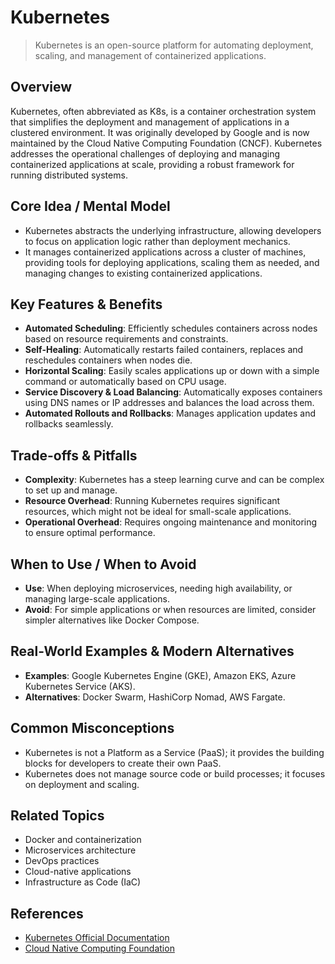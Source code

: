 # Kubernetes

> Kubernetes is an open-source platform for automating deployment, scaling, and management of containerized applications.

## Overview
Kubernetes, often abbreviated as K8s, is a container orchestration system that simplifies the deployment and management of applications in a clustered environment. It was originally developed by Google and is now maintained by the Cloud Native Computing Foundation (CNCF). Kubernetes addresses the operational challenges of deploying and managing containerized applications at scale, providing a robust framework for running distributed systems.

## Core Idea / Mental Model
- Kubernetes abstracts the underlying infrastructure, allowing developers to focus on application logic rather than deployment mechanics.
- It manages containerized applications across a cluster of machines, providing tools for deploying applications, scaling them as needed, and managing changes to existing containerized applications.

## Key Features & Benefits
- **Automated Scheduling**: Efficiently schedules containers across nodes based on resource requirements and constraints.
- **Self-Healing**: Automatically restarts failed containers, replaces and reschedules containers when nodes die.
- **Horizontal Scaling**: Easily scales applications up or down with a simple command or automatically based on CPU usage.
- **Service Discovery & Load Balancing**: Automatically exposes containers using DNS names or IP addresses and balances the load across them.
- **Automated Rollouts and Rollbacks**: Manages application updates and rollbacks seamlessly.

## Trade-offs & Pitfalls
- **Complexity**: Kubernetes has a steep learning curve and can be complex to set up and manage.
- **Resource Overhead**: Running Kubernetes requires significant resources, which might not be ideal for small-scale applications.
- **Operational Overhead**: Requires ongoing maintenance and monitoring to ensure optimal performance.

## When to Use / When to Avoid
- **Use**: When deploying microservices, needing high availability, or managing large-scale applications.
- **Avoid**: For simple applications or when resources are limited, consider simpler alternatives like Docker Compose.

## Real-World Examples & Modern Alternatives
- **Examples**: Google Kubernetes Engine (GKE), Amazon EKS, Azure Kubernetes Service (AKS).
- **Alternatives**: Docker Swarm, HashiCorp Nomad, AWS Fargate.

## Common Misconceptions
- Kubernetes is not a Platform as a Service (PaaS); it provides the building blocks for developers to create their own PaaS.
- Kubernetes does not manage source code or build processes; it focuses on deployment and scaling.

## Related Topics
- Docker and containerization
- Microservices architecture
- DevOps practices
- Cloud-native applications
- Infrastructure as Code (IaC)

## References
- [Kubernetes Official Documentation](https://kubernetes.io/docs/home/)
- [Cloud Native Computing Foundation](https://www.cncf.io/)